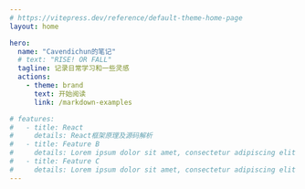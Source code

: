 ```yaml
---
# https://vitepress.dev/reference/default-theme-home-page
layout: home

hero:
  name: "Cavendichun的笔记"
  # text: "RISE! OR FALL"
  tagline: 记录日常学习和一些灵感
  actions:
    - theme: brand
      text: 开始阅读
      link: /markdown-examples

# features:
#   - title: React
#     details: React框架原理及源码解析
#   - title: Feature B
#     details: Lorem ipsum dolor sit amet, consectetur adipiscing elit
#   - title: Feature C
#     details: Lorem ipsum dolor sit amet, consectetur adipiscing elit
---
```

